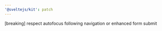 ```yaml
---
'@sveltejs/kit': patch
---
```


[breaking] respect autofocus following navigation or enhanced form submit

